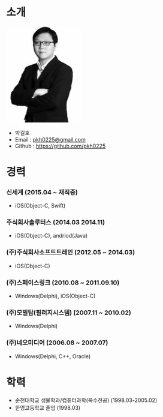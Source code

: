 # 소개

<img alt="깃헙 프로필 사진" src="https://github.com/pkh0225/resume/blob/master/%EB%82%B4%EC%82%AC%EC%A7%84.jpg" width="200">

* 박길호
* Email : pkh0225@gmail.com
* Github : https://github.com/pkh0225


# 경력
### 신세계 (2015.04 ~ 재직중)
- iOS(Object-C, Swift)
### 주식회사솔루터스 (2014.03  2014.11)    
- iOS(Object-C), andriod(Java)
### (주)주식회사소프트트레인 (2012.05 ~ 2014.03)  
- iOS(Object-C)
### (주)스페이스링크 (2010.08 ~ 2011.09.10) 
- Windows(Delphi), iOS(Object-C)
### (주)모빌탑(필러지시스템) (2007.11 ~ 2010.02)  
- Windows(Delphi)
### (주)네오미디어 (2006.08 ~ 2007.07)  
- Windows(Delphi, C++, Oracle)

    
    
    
    
    
    
    
# 학력
* 순천대학교 생물학과/컴퓨터과학(복수전공) (1998.03-2005.02)
* 한영고등학교 졸업 (1998.03)
